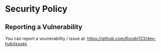 # Security Policy

## Reporting a Vulnerability

You can report a vounerability / issue at: https://github.com/Korabi123/dev-hub/issues
